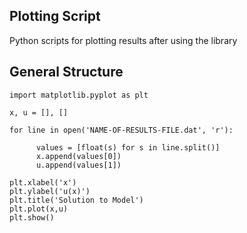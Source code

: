 ## Plotting Script

Python scripts for plotting results after using the library

## General Structure

    import matplotlib.pyplot as plt
    
    x, u = [], []
    
    for line in open('NAME-OF-RESULTS-FILE.dat', 'r'):
    
          values = [float(s) for s in line.split()]
          x.append(values[0])
          u.append(values[1])
    
    plt.xlabel('x')
    plt.ylabel('u(x)')
    plt.title('Solution to Model')
    plt.plot(x,u)
    plt.show()
    
          

    
    
